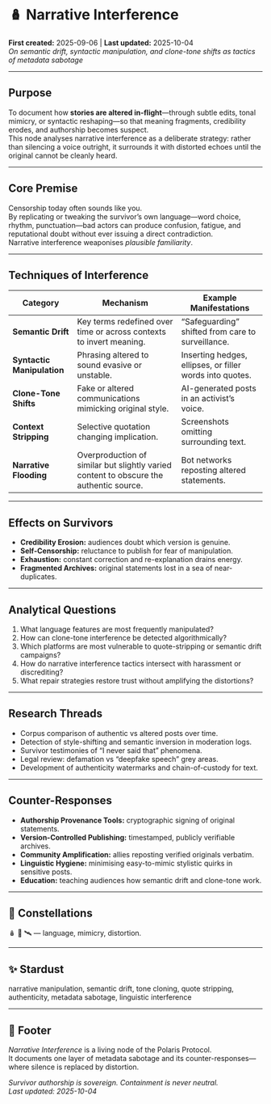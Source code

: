 # 🪆 Narrative Interference  
**First created:** 2025-09-06  |  **Last updated:** 2025-10-04  
*On semantic drift, syntactic manipulation, and clone-tone shifts as tactics of metadata sabotage*

---

## Purpose
To document how **stories are altered in-flight**—through subtle edits, tonal mimicry, or syntactic reshaping—so that meaning fragments, credibility erodes, and authorship becomes suspect.  
This node analyses narrative interference as a deliberate strategy: rather than silencing a voice outright, it surrounds it with distorted echoes until the original cannot be cleanly heard.

---

## Core Premise
Censorship today often sounds like you.  
By replicating or tweaking the survivor’s own language—word choice, rhythm, punctuation—bad actors can produce confusion, fatigue, and reputational doubt without ever issuing a direct contradiction.  
Narrative interference weaponises *plausible familiarity*.

---

## Techniques of Interference
| Category | Mechanism | Example Manifestations |
|-----------|------------|------------------------|
| **Semantic Drift** | Key terms redefined over time or across contexts to invert meaning. | “Safeguarding” shifted from care to surveillance. |
| **Syntactic Manipulation** | Phrasing altered to sound evasive or unstable. | Inserting hedges, ellipses, or filler words into quotes. |
| **Clone-Tone Shifts** | Fake or altered communications mimicking original style. | AI-generated posts in an activist’s voice. |
| **Context Stripping** | Selective quotation changing implication. | Screenshots omitting surrounding text. |
| **Narrative Flooding** | Overproduction of similar but slightly varied content to obscure the authentic source. | Bot networks reposting altered statements. |

---

## Effects on Survivors
- **Credibility Erosion:** audiences doubt which version is genuine.  
- **Self-Censorship:** reluctance to publish for fear of manipulation.  
- **Exhaustion:** constant correction and re-explanation drains energy.  
- **Fragmented Archives:** original statements lost in a sea of near-duplicates.  

---

## Analytical Questions
1. What language features are most frequently manipulated?  
2. How can clone-tone interference be detected algorithmically?  
3. Which platforms are most vulnerable to quote-stripping or semantic drift campaigns?  
4. How do narrative interference tactics intersect with harassment or discrediting?  
5. What repair strategies restore trust without amplifying the distortions?  

---

## Research Threads
- Corpus comparison of authentic vs altered posts over time.  
- Detection of style-shifting and semantic inversion in moderation logs.  
- Survivor testimonies of “I never said that” phenomena.  
- Legal review: defamation vs “deepfake speech” grey areas.  
- Development of authenticity watermarks and chain-of-custody for text.  

---

## Counter-Responses
- **Authorship Provenance Tools:** cryptographic signing of original statements.  
- **Version-Controlled Publishing:** timestamped, publicly verifiable archives.  
- **Community Amplification:** allies reposting verified originals verbatim.  
- **Linguistic Hygiene:** minimising easy-to-mimic stylistic quirks in sensitive posts.  
- **Education:** teaching audiences how semantic drift and clone-tone work.  

---

## 🌌 Constellations
🪆 🧿 🛰️ — language, mimicry, distortion.

---

## ✨ Stardust
narrative manipulation, semantic drift, tone cloning, quote stripping, authenticity, metadata sabotage, linguistic interference

---

## 🏮 Footer
*Narrative Interference* is a living node of the Polaris Protocol.  
It documents one layer of metadata sabotage and its counter-responses—where silence is replaced by distortion.

*Survivor authorship is sovereign. Containment is never neutral.*  
_Last updated: 2025-10-04_
